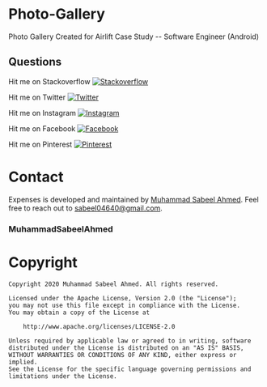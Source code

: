 # Photo-Gallery
Photo Gallery Created for Airlift Case Study -- Software Engineer (Android)

## Questions

Hit me on Stackoverflow [![Stackoverflow](https://img.shields.io/badge/Stackoverflow-@muhammad_sabeel_ahmed-black.svg?style=flat)](https://stackoverflow.com/users/11824674/muhammad-sabeel-ahmed)

Hit me on Twitter [![Twitter](https://img.shields.io/badge/Twitter-@M_SabeelAhmed-blue.svg?style=flat)](https://twitter.com/m_sabeelahmed)

Hit me on Instagram [![Instagram](https://img.shields.io/badge/Instagram-@muhamamd_sabeel_ahmed-pink.svg?style=flat)](https://www.instagram.com/muhammad_sabeel_ahmed/)

Hit me on Facebook [![Facebook](https://img.shields.io/badge/Facebook-@muhammad_sabeel_ahmed-blue.svg?style=flat)](https://www.facebook.com/muhammadsabeel.ahmed)

Hit me on Pinterest [![Pinterest](https://img.shields.io/badge/Pinterest-@muhammad_sabeel_ahmed-red.svg?style=flat)](https://www.pinterest.com/muhammad_sabeel_ahmed/)


# Contact

Expenses is developed and maintained by [Muhammad Sabeel Ahmed](https://github.com/sabeel804640). Feel free to reach out to [sabeel04640@gmail.com](mailto://sabeel04640@gmail.com).
### MuhammadSabeelAhmed
# Copyright

    Copyright 2020 Muhammad Sabeel Ahmed. All rights reserved.

    Licensed under the Apache License, Version 2.0 (the "License");
    you may not use this file except in compliance with the License.
    You may obtain a copy of the License at

        http://www.apache.org/licenses/LICENSE-2.0

    Unless required by applicable law or agreed to in writing, software
    distributed under the License is distributed on an "AS IS" BASIS,
    WITHOUT WARRANTIES OR CONDITIONS OF ANY KIND, either express or implied.
    See the License for the specific language governing permissions and
    limitations under the License.


